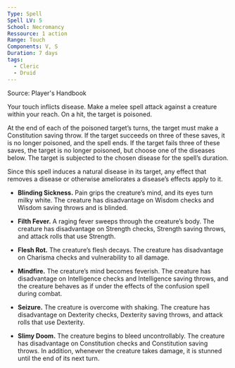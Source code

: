 ```yaml
---
Type: Spell
Spell LV: 5
School: Necromancy
Ressource: 1 action
Range: Touch
Components: V, S
Duration: 7 days
tags:
  - Cleric
  - Druid
---
```

Source: Player's Handbook

Your touch inflicts disease. Make a melee spell attack against a creature within your reach. On a hit, the target is poisoned.

At the end of each of the poisoned target’s turns, the target must make a Constitution saving throw. If the target succeeds on three of these saves, it is no longer poisoned, and the spell ends. If the target fails three of these saves, the target is no longer poisoned, but choose one of the diseases below. The target is subjected to the chosen disease for the spell’s duration.

Since this spell induces a natural disease in its target, any effect that removes a disease or otherwise ameliorates a disease’s effects apply to it.

- **Blinding Sickness.** Pain grips the creature’s mind, and its eyes turn milky white. The creature has disadvantage on Wisdom checks and Wisdom saving throws and is blinded.

- **Filth Fever.** A raging fever sweeps through the creature’s body. The creature has disadvantage on Strength checks, Strength saving throws, and attack rolls that use Strength.

- **Flesh Rot.** The creature’s flesh decays. The creature has disadvantage on Charisma checks and vulnerability to all damage.

- **Mindfire.** The creature’s mind becomes feverish. The creature has disadvantage on Intelligence checks and Intelligence saving throws, and the creature behaves as if under the effects of the confusion spell during combat.

- **Seizure.** The creature is overcome with shaking. The creature has disadvantage on Dexterity checks, Dexterity saving throws, and attack rolls that use Dexterity.

- **Slimy Doom.** The creature begins to bleed uncontrollably. The creature has disadvantage on Constitution checks and Constitution saving throws. In addition, whenever the creature takes damage, it is stunned until the end of its next turn.